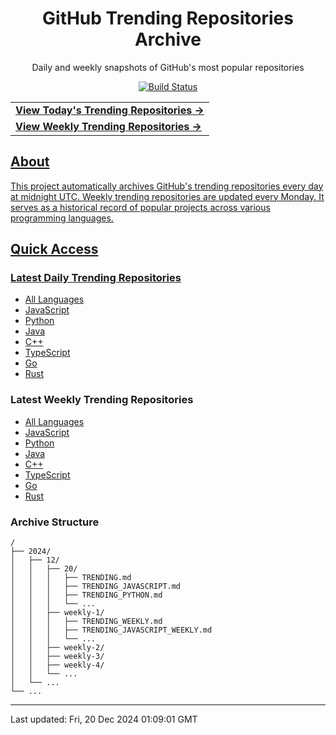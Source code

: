 <div align="center">
<h1>GitHub Trending Repositories Archive</h1>
<p>Daily and weekly snapshots of GitHub's most popular repositories</p>
<a href="https://github.com/saiki-mbs/github-trending-archive/actions">
<img src="https://img.shields.io/badge/build-success-brightgreen" alt="Build Status">
</div>

<div align="center">
<table>
<tr>
  <td>
    <a href="./2024/12/20/TRENDING.md">
      <b>View Today's Trending Repositories →</b>
    </a>
  </td>
</tr>
<tr>
  <td>
    <a href="./2024/12/weekly-3/TRENDING_WEEKLY.md">
      <b>View Weekly Trending Repositories →</b>
    </a>
  </td>
</tr>
</table>
</div>

## About

This project automatically archives GitHub's trending repositories every day at midnight UTC. Weekly trending repositories are updated every Monday. It serves as a historical record of popular projects across various programming languages.

## Quick Access

### Latest Daily Trending Repositories

- [All Languages](./2024/12/20/TRENDING.md)
- [JavaScript](./2024/12/20/TRENDING_JAVASCRIPT.md)
- [Python](./2024/12/20/TRENDING_PYTHON.md)
- [Java](./2024/12/20/TRENDING_JAVA.md)
- [C++](./2024/12/20/TRENDING_CPP.md)
- [TypeScript](./2024/12/20/TRENDING_TYPESCRIPT.md)
- [Go](./2024/12/20/TRENDING_GO.md)
- [Rust](./2024/12/20/TRENDING_RUST.md)

### Latest Weekly Trending Repositories

- [All Languages](./2024/12/weekly-3/TRENDING_WEEKLY.md)
- [JavaScript](./2024/12/weekly-3/TRENDING_JAVASCRIPT_WEEKLY.md)
- [Python](./2024/12/weekly-3/TRENDING_PYTHON_WEEKLY.md)
- [Java](./2024/12/weekly-3/TRENDING_JAVA_WEEKLY.md)
- [C++](./2024/12/weekly-3/TRENDING_CPP_WEEKLY.md)
- [TypeScript](./2024/12/weekly-3/TRENDING_TYPESCRIPT_WEEKLY.md)
- [Go](./2024/12/weekly-3/TRENDING_GO_WEEKLY.md)
- [Rust](./2024/12/weekly-3/TRENDING_RUST_WEEKLY.md)

### Archive Structure

```
/
├── 2024/
│   ├── 12/
│   │   ├── 20/
│   │   │   ├── TRENDING.md
│   │   │   ├── TRENDING_JAVASCRIPT.md
│   │   │   ├── TRENDING_PYTHON.md
│   │   │   └── ...
│   │   ├── weekly-1/
│   │   │   ├── TRENDING_WEEKLY.md
│   │   │   ├── TRENDING_JAVASCRIPT_WEEKLY.md
│   │   │   └── ...
│   │   ├── weekly-2/
│   │   ├── weekly-3/
│   │   ├── weekly-4/
│   │   └── ...
│   └── ...
└── ...
```

---

Last updated: Fri, 20 Dec 2024 01:09:01 GMT
